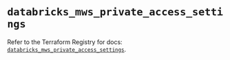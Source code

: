 # `databricks_mws_private_access_settings`

Refer to the Terraform Registry for docs: [`databricks_mws_private_access_settings`](https://registry.terraform.io/providers/databricks/databricks/1.74.0/docs/resources/mws_private_access_settings).
